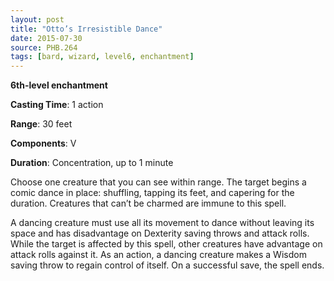 ```yaml
---
layout: post
title: "Otto’s Irresistible Dance"
date: 2015-07-30
source: PHB.264
tags: [bard, wizard, level6, enchantment]
---
```


**6th-level enchantment**

**Casting Time**: 1 action

**Range**: 30 feet

**Components**: V

**Duration**: Concentration, up to 1 minute

Choose one creature that you can see within range. The target begins a comic dance in place: shuffling, tapping its feet, and capering for the duration. Creatures that can’t be charmed are immune to this spell.

A dancing creature must use all its movement to dance without leaving its space and has disadvantage on Dexterity saving throws and attack rolls. While the target is affected by this spell, other creatures have advantage on attack rolls against it. As an action, a dancing creature makes a Wisdom saving throw to regain control of itself. On a successful save, the spell ends.
